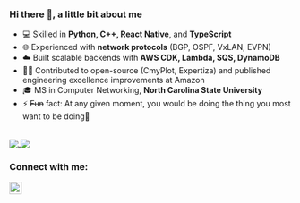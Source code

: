 ### Hi there 👋, a little bit about me


- 💻 Skilled in **Python, C++, React Native**, and **TypeScript**
- 🌐 Experienced with **network protocols** (BGP, OSPF, VxLAN, EVPN)
- ☁️ Built scalable backends with **AWS CDK, Lambda, SQS, DynamoDB**
- 🧑‍🔬 Contributed to open-source (CmyPlot, Expertiza) and published engineering excellence improvements at Amazon
- 🎓 MS in Computer Networking, **North Carolina State University**
- ⚡ <s>Fun</s> fact: At any given moment, you would be doing the thing you most want to be doing🤨

<br>
<a href="https://github.com/anuraghazra/github-readme-stats">
<img align="center" src="https://github-readme-stats.vercel.app/api/top-langs/?username=sharathKV&count_private=true&show_icons=true&theme=dark&border_color=white&line_height=26px" />
  </a>
  <a href="https://github.com/anuraghazra/convoychat">
  <img align="center" src="https://github-readme-stats.vercel.app/api/?username=sharathKV&count_private=true&show_icons=true&theme=dark&include_all_commits=true&border_color=white&line_height=26px" />
  </a>


### Connect with me:

[<img align="left" alt="codeSTACKr | LinkedIn" width="22px" src="https://cdn.jsdelivr.net/npm/simple-icons@v3/icons/linkedin.svg" />][linkedin]

[linkedin]: https://www.linkedin.com/in/sharath-kumar-v
